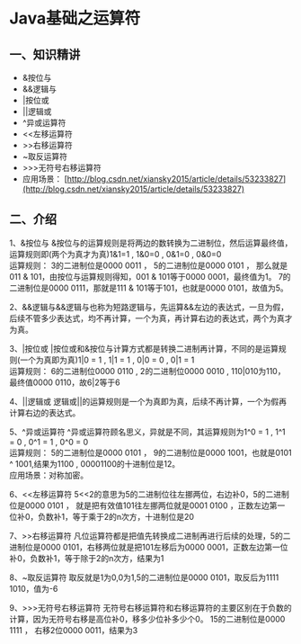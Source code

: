 # Java基础之运算符

## 一、知识精讲

* &按位与
* &&逻辑与
* \|按位或
* \|\|逻辑或
* ^异或运算符
* &lt;&lt;左移运算符
* &gt;&gt;右移运算符
* ~取反运算符
* &gt;&gt;&gt;无符号右移运算符
* 应用场景： [http://blog.csdn.net/xiansky2015/article/details/53233827](http://blog.csdn.net/xiansky2015/article/details/53233827)

## 二、介绍

1、&按位与 &按位与的运算规则是将两边的数转换为二进制位，然后运算最终值，运算规则即\(两个为真才为真\)1&1=1 , 1&0=0 , 0&1=0 , 0&0=0  
运算规则： 3的二进制位是0000 0011 ， 5的二进制位是0000 0101 ， 那么就是011 & 101，由按位与运算规则得知，001 & 101等于0000 0001，最终值为1。 7的二进制位是0000 0111，那就是111 & 101等于101，也就是0000 0101，故值为5。

2、&&逻辑与&&逻辑与也称为短路逻辑与，先运算&&左边的表达式，一旦为假，后续不管多少表达式，均不再计算，一个为真，再计算右边的表达式，两个为真才为真。

3、\|按位或 \|按位或和&按位与计算方式都是转换二进制再计算，不同的是运算规则\(一个为真即为真\)1\|0 = 1 , 1\|1 = 1 , 0\|0 = 0 , 0\|1 = 1  
运算规则： 6的二进制位0000 0110 , 2的二进制位0000 0010 , 110\|010为110，最终值0000 0110，故6\|2等于6

4、\|\|逻辑或 逻辑或\|\|的运算规则是一个为真即为真，后续不再计算，一个为假再计算右边的表达式。

5、^异或运算符 ^异或运算符顾名思义，异就是不同，其运算规则为1^0 = 1 , 1^1 = 0 , 0^1 = 1 , 0^0 = 0  
运算规则： 5的二进制位是0000 0101 ， 9的二进制位是0000 1001，也就是0101 ^ 1001,结果为1100 , 00001100的十进制位是12。  
应用场景：对称加密。

6、&lt;&lt;左移运算符 5&lt;&lt;2的意思为5的二进制位往左挪两位，右边补0，5的二进制位是0000 0101 ， 就是把有效值101往左挪两位就是0001 0100 ，正数左边第一位补0，负数补1，等于乘于2的n次方，十进制位是20

7、&gt;&gt;右移运算符 凡位运算符都是把值先转换成二进制再进行后续的处理，5的二进制位是0000 0101，右移两位就是把101左移后为0000 0001，正数左边第一位补0，负数补1，等于除于2的n次方，结果为1

8、~取反运算符 取反就是1为0,0为1,5的二进制位是0000 0101，取反后为1111 1010，值为-6

9、&gt;&gt;&gt;无符号右移运算符 无符号右移运算符和右移运算符的主要区别在于负数的计算，因为无符号右移是高位补0，移多少位补多少个0。 15的二进制位是0000 1111 ， 右移2位0000 0011，结果为3

